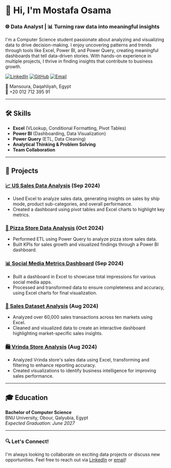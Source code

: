 # 👋 Hi, I'm Mostafa Osama

### 🌐 Data Analyst | 📊 Turning raw data into meaningful insights

I'm a Computer Science student passionate about analyzing and visualizing data to drive decision-making. I enjoy uncovering patterns and trends through tools like Excel, Power BI, and Power Query, creating meaningful dashboards that tell data-driven stories. With hands-on experience in multiple projects, I thrive in finding insights that contribute to business growth.

[![LinkedIn](https://img.shields.io/badge/-LinkedIn-blue?style=flat&logo=LinkedIn&logoColor=white)](https://www.linkedin.com/in/MustafaOsama0)
[![GitHub](https://img.shields.io/badge/-GitHub-black?style=flat&logo=GitHub&logoColor=white)](https://github.com/MOSTAFA-CRYPT)
[![Email](https://img.shields.io/badge/-Email-red?style=flat&logo=Gmail&logoColor=white)](mailto:mostafaosama7213@gmail.com)

📍 Mansoura, Daqahliyah, Egypt  
📱 +20 012 712 395 91

---

## 🛠️ **Skills**
- **Excel** (VLookup, Conditional Formatting, Pivot Tables)
- **Power BI** (Dashboarding, Data Visualization)
- **Power Query** (ETL, Data Cleaning)
- **Analytical Thinking & Problem Solving**
- **Team Collaboration**

---

## 🚀 **Projects**

### [📈 US Sales Data Analysis](https://github.com/MOSTAFA-CRYPT/US_Sales_Data) (Sep 2024)
- Used Excel to analyze sales data, generating insights on sales by ship mode, product sub-categories, and overall performance.
- Created a dashboard using pivot tables and Excel charts to highlight key metrics.

### [🍕 Pizza Store Data Analysis](https://github.com/MOSTAFA-CRYPT/Pizza_Store_Analysis) (Oct 2024)
- Performed ETL using Power Query to analyze pizza store sales data.
- Built KPIs for sales growth and visualized findings through a Power BI dashboard.

### [📊 Social Media Metrics Dashboard](https://github.com/MOSTAFA-CRYPT/Social_Media_Dashboard) (Sep 2024)
- Built a dashboard in Excel to showcase total impressions for various social media apps.
- Processed and transformed data to ensure completeness and accuracy, using Excel charts for final visualization.

### [💼 Sales Dataset Analysis](https://github.com/MOSTAFA-CRYPT/Sales_Dataset_Analysis) (Aug 2024)
- Analyzed over 60,000 sales transactions across ten markets using Excel.
- Cleaned and visualized data to create an interactive dashboard highlighting market-specific sales insights.

### [🛍️ Vrinda Store Analysis](https://github.com/MOSTAFA-CRYPT/Vrinda_Store_Analysis) (Aug 2024)
- Analyzed Vrinda store's sales data using Excel, transforming and filtering to enhance reporting accuracy.
- Created visualizations to identify business intelligence for improving sales performance.

---

## 🎓 **Education**

**Bachelor of Computer Science**  
BNU University, Obour, Qalyubia, Egypt  
_Expected Graduation: June 2027_

---

### 🔍 **Let's Connect!**
I'm always looking to collaborate on exciting data projects or discuss new opportunities. Feel free to reach out via [LinkedIn](https://www.linkedin.com/in/MustafaOsama0) or [email](mailto:mostafaosama7213@gmail.com)!
